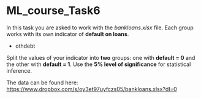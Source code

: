# ML_course_Task6

In this task you are asked to work with the *bankloans.xlsx* file. Each group works with its own indicator of **default on loans**.
- othdebt

Split the values of your indicator into **two** groups: one with **default = 0** and the other with **default = 1**.
Use the **5% level of significance** for statistical inference.

The data can be found here: https://www.dropbox.com/s/oy3et97uyfczs05/bankloans.xlsx?dl=0
